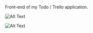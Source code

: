 Front-end of my Todo / Trello application.

![Alt Text](https://media.giphy.com/media/2jvWSh40tzSZPmA6ST/giphy.gif)

![Alt Text](https://media.giphy.com/media/2vod9RhFw92otLgA1C/giphy.gif)
